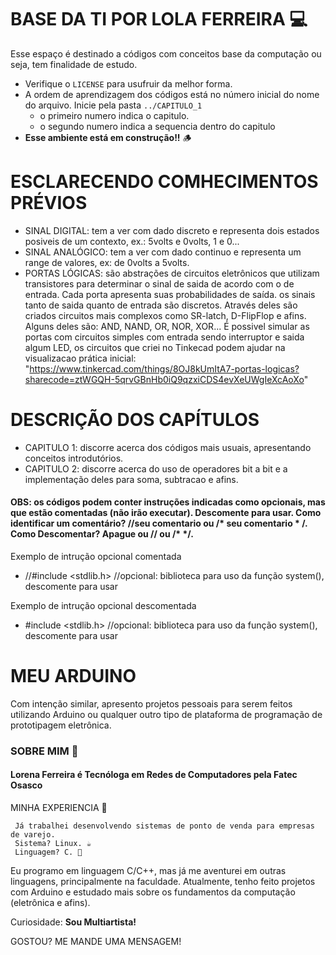 # BASE DA TI POR LOLA FERREIRA 💻
Esse espaço é destinado a códigos com conceitos base da computação ou seja, tem finalidade de estudo. 
   + Verifique o `LICENSE` para usufruir da melhor forma.
   + A ordem de aprendizagem dos códigos está no número inicial do nome do arquivo. Inicie pela pasta `../CAPITULO_1`
     + o primeiro numero indica o capitulo.
     + o segundo numero indica a sequencia dentro do capitulo
   + **Esse ambiente está em construção!!** 🪵
     
# ESCLARECENDO COMHECIMENTOS PRÉVIOS
  + SINAL DIGITAL: tem a ver com dado discreto e representa dois estados posiveis de um contexto, ex.: 5volts e 0volts, 1 e 0...
  + SINAL ANALÓGICO: tem a ver com dado continuo e representa um range de valores, ex: de 0volts a 5volts.
  + PORTAS LÓGICAS: são abstrações de circuitos eletrônicos que utilizam transistores para determinar o sinal de saida de acordo com o de entrada. Cada porta apresenta suas probabilidades de saída. os sinais tanto de saida quanto de entrada são discretos. Através deles são criados circuitos mais complexos como SR-latch, D-FlipFlop e afins.
Alguns deles são: AND, NAND, OR, NOR, XOR... É possivel simular as portas com circuitos simples com entrada sendo interruptor e saida algum LED, os circuitos que criei no Tinkecad podem ajudar na visualizacao prática inicial: 
"https://www.tinkercad.com/things/8OJ8kUmItA7-portas-logicas?sharecode=ztWGQH-5qrvGBnHb0iQ9qzxiCDS4evXeUWgIeXcAoXo"
# DESCRIÇÃO DOS CAPÍTULOS
  + CAPITULO 1: discorre acerca dos códigos mais usuais, apresentando conceitos introdutórios.
  + CAPITULO 2: discorre acerca do uso de operadores bit a bit e a implementação deles para soma, subtracao e afins.
#### OBS: os códigos podem conter instruções indicadas como opcionais, mas que estão comentadas (não irão executar). Descomente para usar. Como identificar um comentário? //seu comentario ou /* seu comentario * /. Como Descomentar? Apague ou // ou /* */. 
Exemplo de intrução opcional comentada
- //#include <stdlib.h> //opcional: biblioteca para uso da função system(), descomente para usar

Exemplo de intrução opcional descomentada
- #include <stdlib.h> //opcional: biblioteca para uso da função system(), descomente para usar

# MEU ARDUINO
Com intenção similar, apresento projetos pessoais para serem feitos utilizando Arduino ou qualquer outro tipo de plataforma de programação de prototipagem eletrônica.

### SOBRE MIM 🔖
#### Lorena Ferreira é Tecnóloga em Redes de Computadores pela Fatec Osasco
MINHA EXPERIENCIA 🔽

     Já trabalhei desenvolvendo sistemas de ponto de venda para empresas de varejo. 
     Sistema? Linux. ☕
     Linguagem? C. 🦖
Eu programo em linguagem C/C++, mas já me aventurei em outras linguagens, principalmente na faculdade.
Atualmente, tenho feito projetos com Arduino e estudado mais sobre os fundamentos da computação (eletrônica e afins).

Curiosidade: **Sou Multiartista!**

GOSTOU? ME MANDE UMA MENSAGEM!
